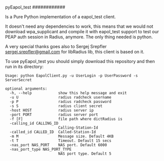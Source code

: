 pyEapol_test 
############

Is a Pure Python implementation of a eapol_test client.

It doesn't need any dependencies to work, this means that we would not download wpa_supplicant and compile it with eapol_test support to test our PEAP auth session in Radius, anymore. The only thing needed is python.

A very special thanks goes also to Sergej Srepfler <sergej.srepfler@gmail.com> for libRadius lib, this client is based on it.

To use pyEapol_test you should simply download this repository and then run in its directory:

````
Usage: python EapolClient.py -u UserLogin -p UserPassword -s ServerSecret

optional arguments:
  -h, --help            show this help message and exit
  -u U                  radius radcheck username
  -p P                  radius radcheck password
  -s S                  radius client secret
  -host HOST            radius server ip
  -port PORT            radius server port
  -f [F]                file path where dictRadius is
  -calling_id CALLING_ID
                        Calling-Station-Id
  -called_id CALLED_ID  Called-Station-Id
  -m M                  Message size. Default 4KB
  -t T                  Timeout. Default 15 secs
  -nas_port NAS_PORT    NAS port. Default 6000
  -nas_port_type NAS_PORT_TYPE
                        NAS port type. Default 5
````
